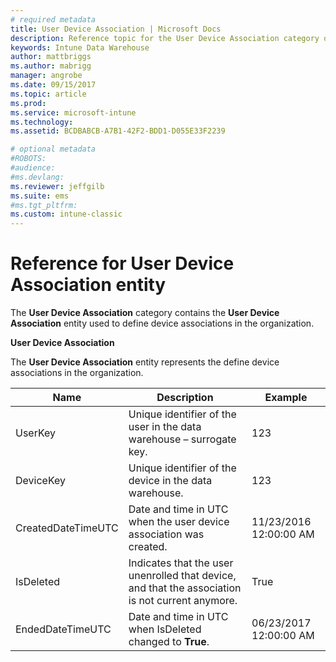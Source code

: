 ```yaml
---
# required metadata
title: User Device Association | Microsoft Docs  
description: Reference topic for the User Device Association category of entity collection in the Intune Data Warehouse API.
keywords: Intune Data Warehouse
author: mattbriggs
ms.author: mabrigg
manager: angrobe
ms.date: 09/15/2017
ms.topic: article
ms.prod:
ms.service: microsoft-intune
ms.technology:
ms.assetid: BCDBABCB-A7B1-42F2-BDD1-D055E33F2239

# optional metadata
#ROBOTS:
#audience:
#ms.devlang:
ms.reviewer: jeffgilb
ms.suite: ems
#ms.tgt_pltfrm:
ms.custom: intune-classic
---
```


# Reference for User Device Association entity

The **User Device Association** category contains the **User Device Association** entity used to define device associations in the organization.

**User Device Association**

The **User Device Association** entity represents the define device associations in the organization.

| Name               | Description                                                                                      | Example                |
|--------------------|--------------------------------------------------------------------------------------------------|------------------------|
| UserKey            | Unique identifier of the user in the data warehouse – surrogate key.                             | 123                    |
| DeviceKey          | Unique identifier of the device in the data warehouse.                                           | 123                    |
| CreatedDateTimeUTC | Date and time in UTC when the user device association was created.                               | 11/23/2016 12:00:00 AM |
| IsDeleted          | Indicates that the user unenrolled that device, and that the association is not current anymore. | True                   |
| EndedDateTimeUTC   | Date and time in UTC when IsDeleted changed to **True**.                                             | 06/23/2017 12:00:00 AM |